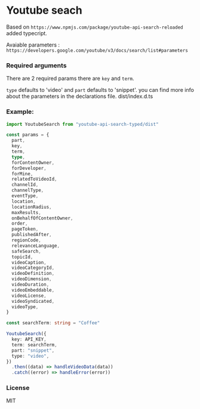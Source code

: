 # Youtube seach

Based on `https://www.npmjs.com/package/youtube-api-search-reloaded` added typecript.

Avaiable parameters : `https://developers.google.com/youtube/v3/docs/search/list#parameters`

### Required arguments

There are 2 required params there are `key` and `term`.

`type` defaults to 'video' and `part` defaults to 'snippet'. you can find more info about the parameters in the declarations file. dist/index.d.ts

### Example:

```ts
import YoutubeSearch from "youtube-api-search-typed/dist"

const params = {
  part,
  key,
  term,
  type,
  forContentOwner,
  forDeveloper,
  forMine,
  relatedToVideoId,
  channelId,
  channelType,
  eventType,
  location,
  locationRadius,
  maxResults,
  onBehalfOfContentOwner,
  order,
  pageToken,
  publishedAfter,
  regionCode,
  relevanceLanguage,
  safeSearch,
  topicId,
  videoCaption,
  videoCategoryId,
  videoDefinition,
  videoDimension,
  videoDuration,
  videoEmbeddable,
  videoLicense,
  videoSyndicated,
  videoType,
}

const searchTerm: string = "Coffee"

YoutubeSearch({
  key: API_KEY,
  term: searchTerm,
  part: "snippet",
  type: "video",
})
  .then((data) => handleVideoData(data))
  .catch((error) => handleError(error))
```

### License

MIT
